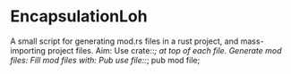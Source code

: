 # EncapsulationLoh

A small script for generating mod.rs files in a rust project, and mass-importing project files.
Aim:
 Use crate::*; at top of each file.
 Generate mod files:
   Fill mod files with:
       Pub use file::*;
       pub mod file;